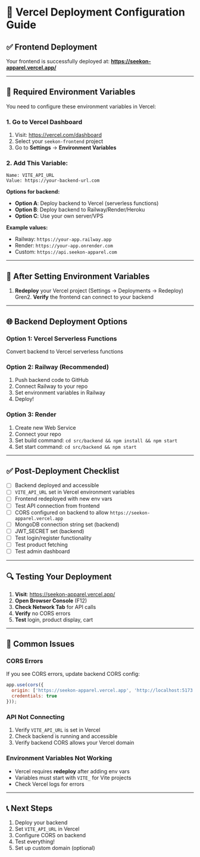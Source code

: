 # 🚀 Vercel Deployment Configuration Guide

## ✅ Frontend Deployment
Your frontend is successfully deployed at: **https://seekon-apparel.vercel.app/**

---

## 🔧 Required Environment Variables

You need to configure these environment variables in Vercel:

### 1. Go to Vercel Dashboard
1. Visit: https://vercel.com/dashboard
2. Select your `seekon-frontend` project
3. Go to **Settings** → **Environment Variables**

### 2. Add This Variable:

```
Name: VITE_API_URL
Value: https://your-backend-url.com
```

**Options for backend:**
- **Option A**: Deploy backend to Vercel (serverless functions)
- **Option B**: Deploy backend to Railway/Render/Heroku
- **Option C**: Use your own server/VPS

**Example values:**
- Railway: `https://your-app.railway.app`
- Render: `https://your-app.onrender.com`
- Custom: `https://api.seekon-apparel.com`

---

## 🔄 After Setting Environment Variables

1. **Redeploy** your Vercel project (Settings → Deployments → Redeploy)
	Gren2. **Verify** the frontend can connect to your backend

---

## 🌐 Backend Deployment Options

### Option 1: Vercel Serverless Functions
Convert backend to Vercel serverless functions

### Option 2: Railway (Recommended)
1. Push backend code to GitHub
2. Connect Railway to your repo
3. Set environment variables in Railway
4. Deploy!

### Option 3: Render
1. Create new Web Service
2. Connect your repo
3. Set build command: `cd src/backend && npm install && npm start`
4. Set start command: `cd src/backend && npm start`

---

## ✅ Post-Deployment Checklist

- [ ] Backend deployed and accessible
- [ ] `VITE_API_URL` set in Vercel environment variables
- [ ] Frontend redeployed with new env vars
- [ ] Test API connection from frontend
- [ ] CORS configured on backend to allow `https://seekon-apparel.vercel.app`
- [ ] MongoDB connection string set (backend)
- [ ] JWT_SECRET set (backend)
- [ ] Test login/register functionality
- [ ] Test product fetching
- [ ] Test admin dashboard

---

## 🔍 Testing Your Deployment

1. **Visit**: https://seekon-apparel.vercel.app/
2. **Open Browser Console** (F12)
3. **Check Network Tab** for API calls
4. **Verify** no CORS errors
5. **Test** login, product display, cart

---

## 🐛 Common Issues

### CORS Errors
If you see CORS errors, update backend CORS config:
```javascript
app.use(cors({
  origin: ['https://seekon-apparel.vercel.app', 'http://localhost:5173'],
  credentials: true
}));
```

### API Not Connecting
1. Verify `VITE_API_URL` is set in Vercel
2. Check backend is running and accessible
3. Verify backend CORS allows your Vercel domain

### Environment Variables Not Working
- Vercel requires **redeploy** after adding env vars
- Variables must start with `VITE_` for Vite projects
- Check Vercel logs for errors

---

## 📞 Next Steps

1. Deploy your backend
2. Set `VITE_API_URL` in Vercel
3. Configure CORS on backend
4. Test everything!
5. Set up custom domain (optional)

